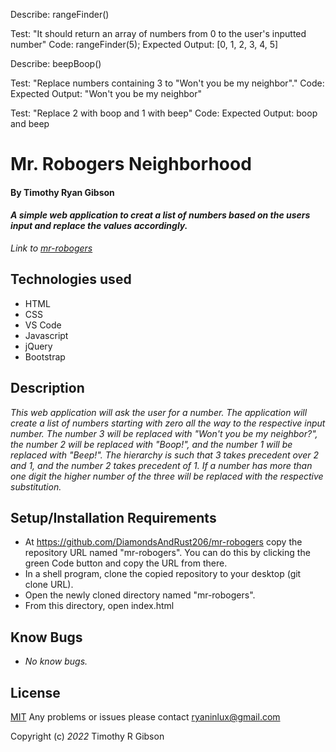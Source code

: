 Describe: rangeFinder()

Test: "It should return an array of numbers from 0 to the user's inputted number"
Code: rangeFinder(5);
Expected Output: [0, 1, 2, 3, 4, 5]

Describe: beepBoop()

Test: "Replace numbers containing 3 to "Won't you be my neighbor"."
Code:  
Expected Output: "Won't you be my neighbor"

Test: "Replace 2 with boop and 1 with beep"
Code:
Expected Output: boop and beep


# **Mr. Robogers Neighborhood**

#### By Timothy Ryan Gibson
#### _A simple web application to creat a list of numbers based on the users input and replace the values accordingly._

_Link to [mr-robogers](https://diamondsandrust206.github.io/mr-robogers/)_

## Technologies used

* HTML
* CSS
* VS Code
* Javascript
* jQuery
* Bootstrap

## Description

_This web application will ask the user for a number. The application will create a list of numbers starting with zero all the way to the respective input number. The number 3 will be replaced with "Won't you be my neighbor?", the number 2 will be replaced with "Boop!", and the number 1 will be replaced with "Beep!". The hierarchy is such that 3 takes precedent over 2 and 1, and the number 2 takes precedent of 1. If a number has more than one digit the higher number of the three will be replaced with the respective substitution._

## Setup/Installation Requirements

* At https://github.com/DiamondsAndRust206/mr-robogers copy the repository URL named "mr-robogers". You can do this by clicking the green Code button and copy the URL from there.
* In a shell program, clone the copied repository to your desktop (git clone URL).
* Open the newly cloned directory named "mr-robogers".
* From this directory, open index.html

## Know Bugs

* _No know bugs._

## License

[MIT](https://opensource.org/licenses/MIT)
Any problems or issues please contact ryaninlux@gmail.com

Copyright (c) _2022_ Timothy R Gibson